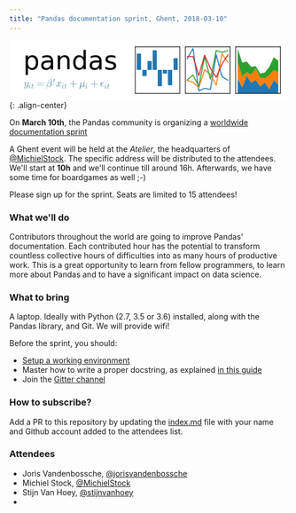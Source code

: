 ```yaml
---
title: "Pandas documentation sprint, Ghent, 2018-03-10"
---
```


![center-aligned-image](/static/images/pandas_logo.png){: .align-center}

On **March 10th**, the Pandas community is organizing a [worldwide documentation sprint](https://python-sprints.github.io/pandas/)

A Ghent event will be held at the *Atelier*, the headquarters of [@MichielStock](https://github.com/MichielStock). The specific address will be distributed to the attendees. We'll start at **10h** and we'll continue till around 16h. Afterwards, we have some time for boardgames as well ;-)

Please sign up for the sprint. Seats are limited to 15 attendees!

### What we'll do

Contributors throughout the world are going to improve Pandas' documentation. Each contributed hour has the potential to transform countless collective hours of difficulties into as many hours of productive work. This is a great opportunity to learn from fellow programmers, to learn more about Pandas and to have a significant impact on data science.

### What to bring

A laptop. Ideally with Python (2.7, 3.5 or 3.6) installed, along with the Pandas library, and Git. We will provide wifi!

Before the sprint, you should:

* [Setup a working environment](https://python-sprints.github.io/pandas/guide/pandas_setup.html)
* Master how to write a proper docstring, as explained [in this guide](https://python-sprints.github.io/pandas/guide/pandas_docstring.html)
* Join the [Gitter channel](https://gitter.im/py-sprints/pandas-doc) 

### How to subscribe?

Add a PR to this repository by updating the [index.md](https://github.com/stijnvanhoey/2018-pandas-documentation-sprint-Ghent/blob/master/index.md) file  with your name and Github account added to the attendees list.

### Attendees

* Joris Vandenbossche, [@jorisvandenbossche](https://github.com/jorisvandenbossche)
* Michiel Stock, [@MichielStock](https://github.com/MichielStock)
* Stijn Van Hoey, [@stijnvanhoey](https://github.com/stijnvanhoey)
* 


